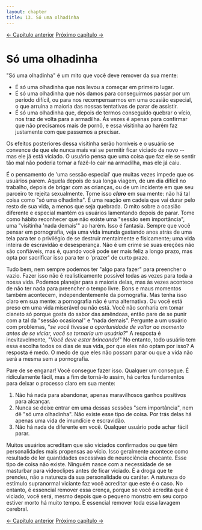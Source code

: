 ```yaml
---
layout: chapter
title: 13. Só uma olhadinha 
---
```

<div class="pagination-selector">
<a href="12-cuidado-com-o-metodo-de-corte.html" class="chapter-btn">&larr; Capítulo anterior</a>
<a href="14-usuarios-casuais.html" class="chapter-btn">Próximo capítulo &#8594;</a>
</div>

# Só uma olhadinha

"Só uma olhadinha" é um mito que você deve remover da sua mente:

- É só uma olhadinha que nos levou a começar em primeiro lugar.
- É só uma olhadinha que nós damos para conseguirmos passar por um período difícil, ou para nos recompensarmos em uma ocasião especial, o que arruína a maioria das nossas tentativas de parar de assistir.
- É só uma olhadinha que, depois de termos conseguido quebrar o vício, nos traz de volta para a armadilha. Às vezes é apenas para confirmar que não precisamos mais de pornô, e essa visitinha ao harém faz justamente com que passemos a precisar.

Os efeitos posteriores dessa visitinha serão horríveis e o usuário se convence de que ele nunca mais vai se permitir ficar viciado de novo -- mas ele já está viciado. O usuário pensa que uma coisa que faz ele se sentir tão mal não poderia tornar a fazê-lo cair na armadilha, mas ele já caiu.

É o pensamento de 'uma sessão especial' que muitas vezes impede que os usuários parem. Aquela depois de sua longa viagem, de um dia difícil no trabalho, depois de brigar com as crianças, ou de um incidente em que seu parceiro te rejeita sexualmente. Torne isso ***claro*** em sua mente: não há tal coisa como "só uma olhadinha". É uma reação em cadeia que vai durar pelo resto de sua vida, a menos que seja quebrada. O mito sobre a ocasião diferente e especial mantém os usuários lamentando depois de parar. Tome como hábito reconhecer que não existe uma "sessão sem importância", uma "visitinha 'nada demais'" ao harém. Isso é fantasia. Sempre que você pensar em pornografia, veja uma vida imunda gastando anos atrás de uma tela para ter o privilégio de se destruir mentalmente e fisicamente; uma vida inteira de escravidão e desesperança. Não é um crime se suas ereções não são confiáveis, mas é, quando você pode ser mais feliz a longo prazo, mas opta por sacrificar isso para ter o 'prazer' de curto prazo.

Tudo bem, nem sempre podemos ter "algo para fazer" para preencher o vazio. Fazer isso não é realisticamente possível todas as vezes para toda a nossa vida. Podemos planejar para a maioria delas, mas às vezes acontece de não ter nada para preencher o tempo livre. Bons e maus momentos também acontecem, independentemente da pornografia. Mas tenha isso claro em sua mente: a pornografia não é uma alternativa. Ou você está preso em uma vida miserável ou não está. Você não sonharia em tomar cianeto só porque gosta do sabor das amêndoas, então pare de se punir com a tal da "sessão ocasional" e "nada demais". Pergunte a um usuário com problemas, "*se você tivesse a oportunidade de voltar ao momento antes de se viciar, você se tornaria um usuário?*" A resposta é inevitavelmente, "*Você deve estar brincando!*" No entanto, todo usuário tem essa escolha todos os dias de sua vida, por que eles não optam por isso? A resposta é medo. O medo de que eles não possam parar ou que a vida não será a mesma sem a pornografia.

Pare de se enganar! Você consegue fazer isso. Qualquer um consegue. É ridiculamente fácil, mas a fim de torná-lo assim, há certos fundamentos para deixar o processo claro em sua mente:

1. Não há nada para abandonar, apenas maravilhosos ganhos positivos para alcançar.
2. Nunca se deixe entrar em uma dessas sessões "sem importância", nem dê "só uma olhadinha". Não existe esse tipo de coisa. Por trás delas há apenas uma vida de imundície e escravidão.
3. Não há nada de diferente em você. Qualquer usuário pode achar fácil parar.

Muitos usuários acreditam que são viciados confirmados ou que têm personalidades mais propensas ao vício. Isso geralmente acontece como resultado de ler quantidades excessivas de neurociência chocante. Esse tipo de coisa não existe. Ninguém nasce com a necessidade de se masturbar para videoclipes antes de ficar viciado. É a droga que te prendeu, não a natureza da sua personalidade ou caráter. A natureza do estímulo supranormal viciante faz você acreditar que este é o caso. No entanto, é essencial remover essa crença, porque se você acredita que é viciado, você será, mesmo depois que o pequeno monstro em seu corpo estiver morto há muito tempo. É essencial remover toda essa lavagem cerebral.

<div class="pagination-selector">
<a href="12-cuidado-com-o-metodo-de-corte.html" class="chapter-btn">&larr; Capítulo anterior</a>
<a href="14-usuarios-casuais.html" class="chapter-btn">Próximo capítulo &#8594;</a>
</div>
